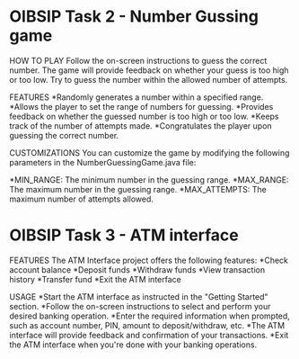 # OIBSIP Task 2 - Number Gussing game
HOW TO PLAY
Follow the on-screen instructions to guess the correct number. The game will provide feedback on whether your guess is too high or too low. Try to guess the number within the allowed number of attempts.

FEATURES
*Randomly generates a number within a specified range.
*Allows the player to set the range of numbers for guessing.
*Provides feedback on whether the guessed number is too high or too low.
*Keeps track of the number of attempts made.
*Congratulates the player upon guessing the correct number.

CUSTOMIZATIONS
You can customize the game by modifying the following parameters in the NumberGuessingGame.java file:

*MIN_RANGE: The minimum number in the guessing range.
*MAX_RANGE: The maximum number in the guessing range.
*MAX_ATTEMPTS: The maximum number of attempts allowed.

# OIBSIP Task 3 - ATM interface

FEATURES
The ATM Interface project offers the following features:
*Check account balance
*Deposit funds
*Withdraw funds
*View transaction history
*Transfer fund
*Exit the ATM interface

USAGE
*Start the ATM interface as instructed in the "Getting Started" section.
*Follow the on-screen instructions to select and perform your desired banking operation.
*Enter the required information when prompted, such as account number, PIN, amount to deposit/withdraw, etc.
*The ATM interface will provide feedback and confirmation of your transactions.
*Exit the ATM interface when you're done with your banking operations.
